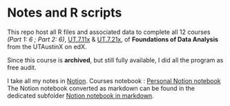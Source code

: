 # Notes and R scripts 

This repo host all R files and associated data to complete all 12 courses *(Part 1: 6 ; Part 2: 6)*, [UT.7.11x](https://www.edx.org/course/foundations-of-data-analysis-part-1-statistics-usi) & [UT.7.21x](https://courses.edx.org/courses/course-v1:UTAustinX+UT.7.21x+2T2017/course/), of **Foundations of Data Analysis** from the UTAustinX on edX.

Since this course is **archived**, but still fully available, I did all the program as free audit.

I take all my notes in [Notion](https://www.notion.so/). Courses notebook : [Personal Notion notebook](https://www.notion.so/datakim/Foundations-of-Data-Analysis-Part-1-2-Statistics-Using-R-66dbf4bc816645a89b3ba822e3b20c0a)  
The Notion notebook converted as markdown can be found in the dedicated subfolder [Notion notebook in markdown](https://github.com/vanAkim/Foundations_of_Data_Analysis-Statistics_Using_R/tree/master/Notion%20notebook%20in%20markdown).



